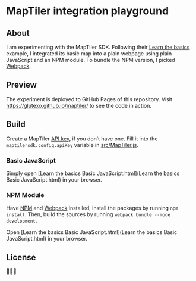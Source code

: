 # MapTiler integration playground #

## About ##

I am experimenting with the MapTiler SDK. Following their [Learn the basics](https://docs.maptiler.com/sdk-js/examples/how-to-use/) example, I integrated its basic map into a plain webpage using plain JavaScript and an NPM module. To bundle the NPM version, I picked [Webpack](https://webpack.js.org/).

## Preview ##

The experiment is deployed to GitHub Pages of this repository. Visit https://glutexo.github.io/maptiler/ to see the code in action.

## Build ##

Create a MapTiler [API key](https://cloud.maptiler.com/account/keys/), if you don’t have one. Fill it into the `maptilersdk.config.apiKey` variable in [src/MapTiler.js](src/MapTiler.js).

### Basic JavaScript ###

Simply open [Learn the basics Basic JavaScript.html](Learn the basics Basic JavaScript.html) in your browser.

### NPM Module ###

Have [NPM](https://npmjs.com/) and [Webpack](https://webpack.js.org/) installed, install the packages by running `npm install`. Then, build the sources by running `webpack bundle --mode development`.

Open [Learn the basics Basic JavaScript.html](Learn the basics Basic JavaScript.html) in your browser.

## License ##

🤷🏻‍♂️
